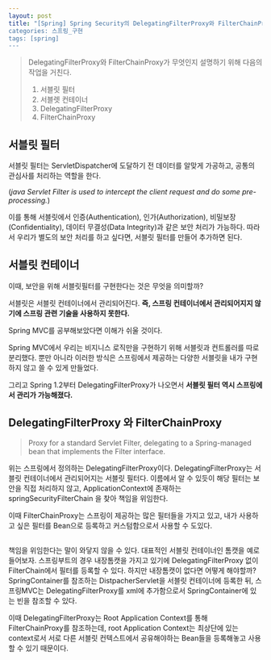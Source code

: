 ```yaml
---
layout: post
title: "[Spring] Spring Security의 DelegatingFilterProxy와 FilterChainProxy
categories: 스프링_구현
tags: [spring]
---
```


> DelegatingFilterProxy와 FilterChainProxy가 무엇인지 설명하기 위해 다음의 작업을 거친다.
> 
> 1. 서블릿 필터
> 2. 서블렛 컨테이너
> 3. DelegatingFilterProxy
> 3. FilterChainProxy





## 서블릿 필터
서블릿 필터는 ServletDispatcher에 도달하기 전 데이터를 알맞게 가공하고, 공통의 관심사를 처리하는 역할을 한다.<div>
(*java Servlet Filter is used to intercept the client request and do some pre-processing.*)


이를 통해 서블릿에서 인증(Authentication), 인가(Authorization), 비밀보장(Confidentiality), 데이터 무결성(Data Integrity)과 같은 
보안 처리가 가능하다. 따라서 우리가 별도의 보안 처리를 하고 싶다면, 서블릿 필터를 만들어 추가하면 된다.

## 서블릿 컨테이너
이때, 보안을 위해 서블릿필터를 구현한다는 것은 무엇을 의미할까?

서블릿은 서블릿 컨테이너에서 관리되어진다. 
**즉, 스프링 컨테이너에서 관리되어지지 않기에 스프링 관련 기술을 사용하지 못한다.**


Spring MVC를 공부해보았다면 이해가 쉬울 것이다. <div>
Spring MVC에서 우리는 비지니스 로직만을 구현하기 위해 서블릿과 컨트롤러를 따로 분리했다.
뿐만 아니라 이러한 방식은 스프링에서 제공하는 다양한 서블릿을 내가 구현하지 않고 쓸 수 있게 만들었다.

그리고 Spring 1.2부터 DelegatingFilterProxy가 나오면서 **서블릿 필터 역시 스프링에서 관리가 가능해졌다.**



## DelegatingFilterProxy 와 FilterChainProxy
> Proxy for a standard Servlet Filter, delegating to a Spring-managed bean that implements the Filter interface.

위는 스프링에서 정의하는 DelegatingFilterProxy이다.
DelegatingFilterProxy는 서블릿 컨테이너에서 관리되어지는 서블릿 필터다.
이름에서 알 수 있듯이 해당 필터는 보안을 직접 처리하지 않고, ApplicationContext에 존재하는 springSecurityFilterChain
을 찾아 책임을 위임한다.

이때 FilterChainProxy는 스프링이 제공하는 많은 필터들을 가지고 있고,
내가 사용하고 싶은 필터를 Bean으로 등록하고 커스텀함으로서 사용할 수 도있다.


## 
책임을 위임한다는 말이 와닿지 않을 수 있다.
대표적인 서블릿 컨테이너인 톰캣을 예로 들어보자.
스프링부트의 경우 내장톰캣을 가지고 있기에 DelegatingFilterProxy 없이 FilterChain에서 필터를 등록할 수 있다.
하지만 내장톰캣이 없다면 어떻게 해야할까? 
SpringContainer를 참조하는 DistpacherServlet을 서블릿 컨테이너에 등록한 뒤,
스프링MVC는 DelegatingFilterProxy를 xml에 추가함으로서 SpringContainer에 있는 빈을 참조할 수 있다.

이때 DelegatingFilterProxy는 Root Application Context를 통해 FilterChainProxy를 참조하는데,
root Application Context는 최상단에 있는 context로서 
서로 다른 서블릿 컨텍스트에서 공유해야하는 Bean들을 등록해놓고 사용할 수 있기 때문이다.










